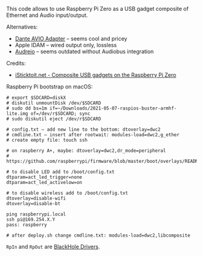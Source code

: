 This code allows to use Raspberry Pi Zero as a USB gadget
composite of Ethernet and Audio input/output.

Alternatives:

* [Dante AVIO Adapter](https://www.audinate.com/products/devices/dante-avio#USB) – seems cool and pricey
* Apple IDAM – wired output only, lossless
* [Audreio](https://audre.io/) – seems outdated without Audiobus integration

Credits:
* [iSticktoit.net - Composite USB gadgets on the Raspberry Pi Zero](https://www.isticktoit.net/?p=1383)

Raspberry Pi bootstrap on macOS:
```shell
# export $SDCARD=diskX
# diskutil unmountDisk /dev/$SDCARD
# sudo dd bs=1m if=~/Downloads/2021-05-07-raspios-buster-armhf-lite.img of=/dev/r$SDCARD; sync
# sudo diskutil eject /dev/r$SDCARD

# config.txt – add new line to the bottom: dtoverlay=dwc2
# cmdline.txt – insert after rootwait: modules-load=dwc2,g_ether
# create empty file: touch ssh

# on raspberry A+, maybe: dtoverlay=dwc2,dr_mode=peripheral
# https://github.com/raspberrypi/firmware/blob/master/boot/overlays/README#L800

# to disable LED add to /boot/config.txt
dtparam=act_led_trigger=none
dtparam=act_led_activelow=on

# to disable wireless add to /boot/config.txt
dtoverlay=disable-wifi
dtoverlay=disable-bt

ping raspberrypi.local
ssh pi@169.254.X.Y
pass: raspberry

# after deploy.sh change cmdline.txt: modules-load=dwc2,libcomposite
```

`RpIn` and `RpOut` are [BlackHole Drivers](https://github.com/ExistentialAudio/BlackHole/wiki/Running-Multiple-BlackHole-Drivers).